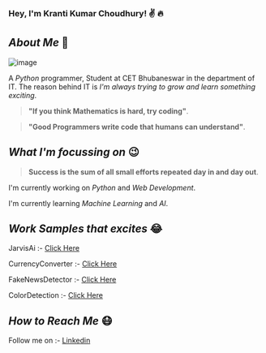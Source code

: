 
### Hey, I'm Kranti Kumar Choudhury! :v: :fire:

## ***About Me*** :boy:
![image](https://tse1.mm.bing.net/th?id=OIP.m-gvLQS_asDg5ZFeuGJcWgHaHa&pid=Api&P=0&w=300&h=300)

A *Python* programmer, Student at CET Bhubaneswar in the department of IT. The reason behind IT is *I'm always trying to grow and learn something exciting*. 

> **"If you think Mathematics is hard, try coding"**.

> **"Good Programmers write code that humans can understand"**.

## ***What I'm focussing on*** :wink:

> **Success is the sum of all small efforts repeated day in and day out**.

I'm currently working on *Python* and *Web Development*.

I'm currently learning *Machine Learning* and *AI*.

## ***Work Samples that excites*** :joy:

JarvisAi :- [Click Here](https://github.com/pinkuchoudhury69/MyProjectForClub/blob/main/JarvisAi.py)

CurrencyConverter :- [Click Here](https://github.com/pinkuchoudhury69/MyProjectForClub/blob/main/CurrencyConverter.py)

FakeNewsDetector :- [Click Here](https://github.com/pinkuchoudhury69/MyProjectForClub/blob/main/FakeNewsProject.ipynb)

ColorDetection :- [Click Here](https://github.com/pinkuchoudhury69/MyProjectForClub/tree/main/ColorDection_using%20Python)


## ***How to Reach Me*** :mask:

Follow me on :- [Linkedin](https://www.linkedin.com/in/kranti-kumar-choudhury-39739b203/)



